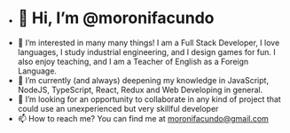 - <h1> 👋 Hi, I’m @moronifacundo </h1>
- 👀 I’m interested in many many things! I am a Full Stack Developer, I love languages, I study industrial engineering, and I design games for fun. I also enjoy teaching, and I am a Teacher of English as a Foreign Language.
- 🌱 I’m currently (and always) deepening my knowledge in JavaScript, NodeJS, TypeScript, React, Redux and Web Developing in general.
- 💞️ I’m looking for an opportunity to collaborate in any kind of project that could use an unexperienced but very skillful developer
- 📫 How to reach me? You can find me at moronifacundo@gmail.com

<!---
moronifacundo/moronifacundo is a ✨ special ✨ repository because its `README.md` (this file) appears on your GitHub profile.
You can click the Preview link to take a look at your changes.
--->
